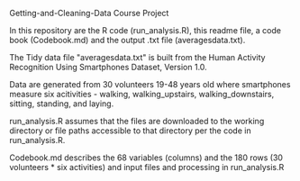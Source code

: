 Getting-and-Cleaning-Data Course Project

In this repository are the R code (run_analysis.R), this readme file, a code book
(Codebook.md) and the output .txt file (averagesdata.txt).

The Tidy data file "averagesdata.txt" is built from the Human Activity Recognition Using Smartphones
Dataset, Version 1.0.  

Data are generated from 30 volunteers 19-48 years old where smartphones measure six acitivities - 
walking, walking_upstairs, walking_downstairs, sitting, standing, and laying.

run_analysis.R assumes that the files are downloaded to the working directory or file
paths accessible to that directory per the code in run_analysis.R.

Codebook.md describes the 68 variables (columns) and the 180 rows (30 volunteers * six activities)
and input files and processing in run_analysis.R
